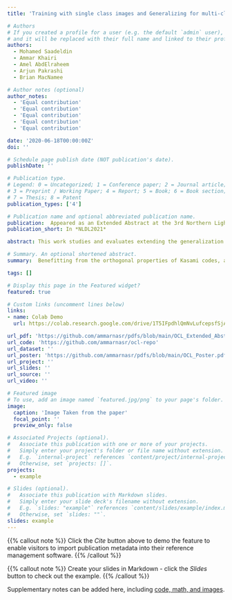 ```yaml
---
title: 'Training with single class images and Generalizing for multi-class images using Kasami Orthogonal Classification Layer'

# Authors
# If you created a profile for a user (e.g. the default `admin` user), write the username (folder name) here
# and it will be replaced with their full name and linked to their profile.
authors:
  - Mohamed Saadeldin
  - Ammar Khairi
  - Amel AbdElraheem
  - Arjun Pakrashi
  - Brian MacNamee

# Author notes (optional)
author_notes:
  - 'Equal contribution'
  - 'Equal contribution'
  - 'Equal contribution'
  - 'Equal contribution'
  - 'Equal contribution'

date: '2020-06-18T00:00:00Z'
doi: ''

# Schedule page publish date (NOT publication's date).
publishDate: ''

# Publication type.
# Legend: 0 = Uncategorized; 1 = Conference paper; 2 = Journal article;
# 3 = Preprint / Working Paper; 4 = Report; 5 = Book; 6 = Book section;
# 7 = Thesis; 8 = Patent
publication_types: ['4']

# Publication name and optional abbreviated publication name.
publication:  Appeared as an Extended Abstract at the 3rd Northern Lights Deep Learning Conference (NLDL) on 9-11 January 2021, held virtually
publication_short: In *NLDL2021*

abstract: This work studies and evaluates extending the generalization of neural networks trained on single class data to provide classification output for multilabel data without further training. In this context we evaluate and compare performance of neural networks with conventional classification/output layer against neural networks utilizing the Kasami Orthogonal Classification Layer (KOCL) proposed in [5]. KOCL is used as an output layer for classification networks and consists of a fully connected layer same like conventional classification/output layer but it has fixed weights (non-trainable) that are equal to a set of orthogonal Kasami codes. Evaluation was carried out by training (two types of networks) a VGG/WResNet network on the standard MNIST, FashionMNIST, CIFAR10, SVHN single label data-sets then testing it on multi-label images synthetically generating by merging two random images from the same data-set. Results show that neural networks trained on single label images can generalize to multi-label images and provide classification predictions with high accuracy. Moreover when comparing neural networks trained with conventional classification layer to networks trained with KOCL then testing them for multi-label classification under the same setup, the later provided far better multi-label classification accuracy.

# Summary. An optional shortened abstract.
summary:  Benefitting from the orthogonal properties of Kasami codes, and considering that latent representations generated by the network for a data point that belongs to more than one class can b approximated as the sum of the individual latent representations learned during training for all the classes present in this multi-label data point, we trained neural networks only on single label images then tested it with multi-label images without additional multi-label training.

tags: []

# Display this page in the Featured widget?
featured: true

# Custom links (uncomment lines below)
links:
- name: Colab Demo
  url: https://colab.research.google.com/drive/1T5IFpdhlQmNvLufcepsfSjAn3gvtOcf8?usp=sharing

url_pdf: 'https://github.com/ammarnasr/pdfs/blob/main/OCL_Extended_Abstract.pdf'
url_code: 'https://github.com/ammarnasr/ocl-repo'
url_dataset: ''
url_poster: 'https://github.com/ammarnasr/pdfs/blob/main/OCL_Poster.pdf'
url_project: ''
url_slides: ''
url_source: ''
url_video: ''

# Featured image
# To use, add an image named `featured.jpg/png` to your page's folder.
image:
  caption: 'Image Taken from the paper'
  focal_point: ''
  preview_only: false

# Associated Projects (optional).
#   Associate this publication with one or more of your projects.
#   Simply enter your project's folder or file name without extension.
#   E.g. `internal-project` references `content/project/internal-project/index.md`.
#   Otherwise, set `projects: []`.
projects:
  - example

# Slides (optional).
#   Associate this publication with Markdown slides.
#   Simply enter your slide deck's filename without extension.
#   E.g. `slides: "example"` references `content/slides/example/index.md`.
#   Otherwise, set `slides: ""`.
slides: example
---
```


{{% callout note %}}
Click the _Cite_ button above to demo the feature to enable visitors to import publication metadata into their reference management software.
{{% /callout %}}

{{% callout note %}}
Create your slides in Markdown - click the _Slides_ button to check out the example.
{{% /callout %}}

Supplementary notes can be added here, including [code, math, and images](https://wowchemy.com/docs/writing-markdown-latex/).

